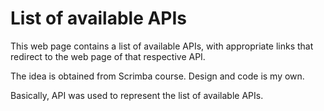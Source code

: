 # List of available APIs

This web page contains a list of available APIs, with appropriate links that redirect to the web page of that respective API.

The idea is obtained from Scrimba course. Design and code is my own.

Basically, API was used to represent the list of available APIs.

